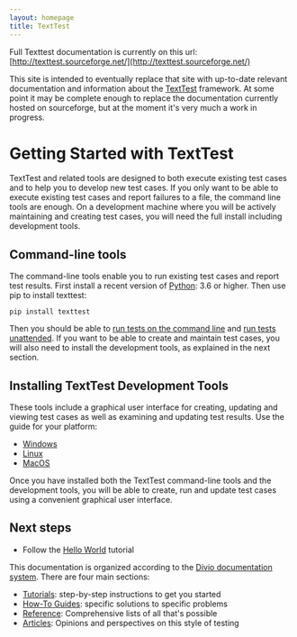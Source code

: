 ```yaml
---
layout: homepage
title: TextTest
---
```


Full Texttest documentation is currently on this url: [http://texttest.sourceforge.net/](http://texttest.sourceforge.net/)

This site is intended to eventually replace that site with up-to-date relevant documentation and information about the [TextTest](https://github.com/texttest) framework. At some point it may be complete enough to replace the documentation currently hosted on sourceforge, but at the moment it's very much a work in progress.

# Getting Started with TextTest

TextTest and related tools are designed to both execute existing test cases and to help you to develop new test cases. If you only want to be able to execute existing test cases and report failures to a file, the command line tools are enough. On a development machine where you will be actively maintaining and creating test cases, you will need the full install including development tools.

## Command-line tools

The command-line tools enable you to run existing test cases and report test results. First install a recent version of [Python](https://www.python.org/): 3.6 or higher. Then use pip to install texttest:

    pip install texttest

Then you should be able to [run tests on the command line](/how_to_guides/texttest_cli.html) and [run tests unattended](/how_to_guides/batch_mode.md). If you want to be able to create and maintain test cases, you will also need to install the development tools, as explained in the next section.

## Installing TextTest Development Tools

These tools include a graphical user interface for creating, updating and viewing test cases as well as examining and updating test results. Use the guide for your platform:

- [Windows](getting_started/install_windows.html)
- [Linux](getting_started/install_linux.html)
- [MacOS](getting_started/install_macos.html)

Once you have installed both the TextTest command-line tools and the development tools, you will be able to create, run and update test cases using a convenient graphical user interface.

## Next steps

- Follow the [Hello World](/tutorials/hello_world.html) tutorial

This documentation is organized according to the [Divio documentation system](https://documentation.divio.com/). There are four main sections: 

- [Tutorials](/tutorials): step-by-step instructions to get you started
- [How-To Guides](/how_to_guides): specific solutions to specific problems
- [Reference](/reference): Comprehensive lists of all that's possible
- [Articles](/articles): Opinions and perspectives on this style of testing